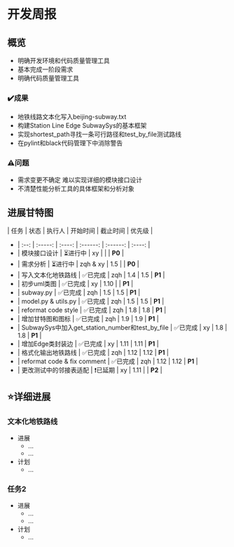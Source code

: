 # 开发周报

## 概览
* 明确开发环境和代码质量管理工具
* 基本完成一阶段需求
* 明确代码质量管理工具
### ✔️成果

* 地铁线路文本化写入beijing-subway.txt
* 构建Station Line Edge SubwaySys的基本框架
* 实现shortest_path寻找一条可行路径和test_by_file测试路线
* 在pylint和black代码管理下中消除警告

### ⚠️问题

* 需求变更不确定 难以实现详细的模块接口设计
* 不清楚性能分析工具的具体框架和分析对象

## 进展甘特图

| 任务 |  状态   | 执行人 | 开始时间 | 截止时间 | 优先级 |
* | :--: | :-----: | :----: | :------: | :------: | :----: |
* |  模块接口设计           | ⏳进行中 |   xy   |          |          | **P0** |
* |  需求分析              | ⏳进行中 |   zqh & xy   |     1.5     |          | **P0** |
* |  写入文本化地铁路线      | ✅已完成 |    zqh    |     1.4     |     1.5     | **P1** |
* |  初步uml类图           | ✅已完成 |    xy    |     1.10     |          | **P1** |
* |  subway.py  | ✅已完成 |    zqh    |     1.5     |     1.5     | **P1** |
* |  model.py & utils.py | ✅已完成 |    zqh    |     1.5     |     1.5     | **P1** |
* |  reformat code style | ✅已完成 |    zqh    |     1.8     |     1.8     | **P1** |
* |  增加甘特图和图标       | ✅已完成 |    zqh    |     1.9     |     1.9     | **P1** |
* |  SubwaySys中加入get_station_number和test_by_file | ✅已完成 |    xy    |     1.8     |     1.8     | **P1** |
* |  增加Edge类封装边       | ✅已完成 |    xy    |     1.11     |     1.11     | **P1** |
* |  格式化输出地铁路线      | ✅已完成 |    zqh    |     1.12     |     1.12     | **P1** |
* |  reformat code & fix comment      | ✅已完成 |    zqh    |     1.12     |     1.12     | **P1** |
* |  更改测试中的邻接表适配   | ❗已延期 |    xy    |     1.11     |          | **P2** |


## ⭐详细进展

### 文本化地铁路线

* 进展
  * ...
  * ...
* 计划
  * ...

### 任务2

* 进展
  * ...
  * ...
* 计划
  * ...
